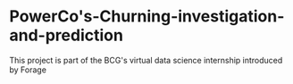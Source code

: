 # PowerCo's-Churning-investigation-and-prediction
This project is part of the BCG's virtual data science internship introduced by Forage
